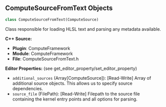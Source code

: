 ## ComputeSourceFromText Objects

```python
class ComputeSourceFromText(ComputeSource)
```

Class responsible for loading HLSL text and parsing any metadata available.

**C++ Source:**

- **Plugin**: ComputeFramework
- **Module**: ComputeFramework
- **File**: ComputeSourceFromText.h

**Editor Properties:** (see get_editor_property/set_editor_property)

- ``additional_sources`` (Array[ComputeSource]):  [Read-Write] Array of additional source objects. This allows us to specify source dependencies.
- ``source_file`` (FilePath):  [Read-Write] Filepath to the source file containing the kernel entry points and all options for parsing.

<a id="unreal.LevelVariantSets"></a>
